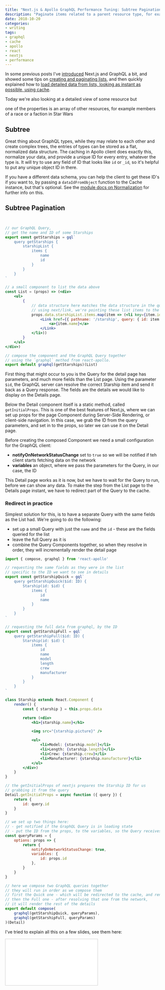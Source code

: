 ```yaml
---
title: "Next.js & Apollo GraphQL Performance Tuning: Subtree Pagination"
description: "Paginate items related to a parent resource type, for example the members of a faction in Star Wars"
date: 2018-10-20
categories:
- writing
tags:
- graphql
- cache
- apollo
- react
- nextjs
- performance
---
```



In some previous posts I've [introduced](/writing/graphql-with-next-js-and-apollo/) Next.js and GraphQL a bit, and showed some tips on [creating and paginating lists](/writing/next-js-apollo-graphql-performance-tuning-lists-pagination/), and then quickly explained how to [load detailed data from lists, looking as instant as possible, using cache](/writing/next-js-apollo-graphql-performance-tuning-from-lists-to-details/).

Today we're also looking at a detailed view of some resource but

one of the properties is an array of other resources, for example
members of a race or a faction in Star Wars


<a name="bind-operator" class="anchor post-intro">

## Subtree

Great thing about GraphQL types, while they may relate to each other and create complex trees, the entries of types can be stored as a flat, normalized data structure. The caching in Apollo client does exactly this, normalize your data, and provide a unique ID for every entry, whatever the type is. It will try to use any field of ID that looks like `id` or `_id`, so it's helpful to put any unique object ID in there.

If you have a different data schema, you can help the client to get these ID's if you want to, by passing a `dataIdFromObject` function to the Cache instance, but that's optional. See the [module docs on Normalization](https://github.com/apollographql/apollo-client/tree/master/packages/apollo-cache-inmemory#normalization) for further info on this.


## Subtree Pagination

```jsx


// our GraphQL Query,
// get the name and ID of some Starships
export const getStarships = gql`
    query getStarships {
        starshipList {
            items {
                name
                id
            }
        }
    }
`

// a small component to list the data above
const List = (props) => (<div>
    <ul>
        {
            // data structure here matches the data structure in the query
            // using next/link, we're pointing these list items to the starship detail pages
            props.data.starshipList.items.map(item => (<li key={item.id}>
                <Link href={{ pathname: '/starship', query: { id: item.id } }}>
                    <a>{item.name}</a>
                </Link>
            </li>))
        }
    </ul>
</div>)

// compose the component and the GraphQL Query together
// using the `graphql` method from react-apollo.
export default graphql(getStarships)(List)

```


First thing that might occur to you is the Query for the detail page has parameters, and much more fields than the List page. Using the parameter `$id`, the GraphQL server can resolve the correct Starship item and send it back as a Query response. The fields are the details we would like to display on the Details page.

Below the Detail component itself is a static method, called `getInitialProps`. This is one of the best features of Next.js, where we can set up props for the page Component during Server-Side Rendering, or client-side navigation. In this case, we grab the ID from the query parameters, and set in to the props, so later we can use it on the Detail page.

Before creating the composed Component we need a small configuration for the GraphQL client:
 - **notifyOnNetworkStatusChange** set to `true` so we will be notified if teh client starts fetching data on the network
 - **variables** an object, where we pass the parameters for the Query, in our case, the ID

This Detail page works as it is now, but we have to wait for the Query to run, before we can show any data. To make the step from the List page to the Details page instant, we have to redirect part of the Query to the cache.

### Redirect in practice

Simplest solution for this, is to have a separate Query with the same fields as the List had. We're going to do the following:

 - set up a small Query with just the `name` and the `id` - these are the fields queried for the list
 - leave the full Query as it is
 - combine the Query Components together, so when they resolve in order, they will incrementally render the detail page

```jsx
import { compose, graphql } from 'react-apollo'

// requesting the same fields as they were in the list
// specific to the ID we want to see in details
export const getStarshipQuick = gql`
    query getStarshipQuick($id: ID) {
        Starship(id: $id) {
            items {
                id
                name
            }
        }
    }
`

// requesting the full data from graphql, by the ID
export const getStarshipFull = gql`
    query getStarshipFull($id: ID) {
        Starship(id: $id) {
            items {
                id
                name
                model
                length
                crew
                manufacturer
            }
        }
    }
`

class Starship extends React.Component {
    render() {
        const { starship } = this.props.data

        return (<div>
            <h1>{starship.name}</h1>

            <img src="{starship.picture}" />

            <ul>
                <li>Model: {starship.model}</li>
                <li>Length: {starship.length}</li>
                <li>Crew: {starship.crew}</li>
                <li>Manufacturer: {starship.manufacturer}</li>
            </ul>
        </div>)
    }
}

// the getInitialProps of nextjs prepares the Starship ID for us
// grabbing it from the query
Detail.getInitialProps = async function ({ query }) {
	return {
		id: query.id
	}
}

// we set up two things here:
// - get notified if the GraphQL Query is in loading state
// - put the ID from the props, to the variables, so the Query receives it
const queryParams = {
	options: props => {
		return {
			notifyOnNetworkStatusChange: true,
			variables: {
				id: props.id
			},
		}
	}
}

// here we compose two GraphQL queries together
// they will run in order as we compose them
// first the Quick one - which will be redirected to the cache, and render instantly
// then the Full one - after resolving that one from the network,
// it will render the rest of the details
export default compose(
	graphql(getStarshipQuick, queryParams),
	graphql(getStarshipFull, queryParams)
)(Detail)
```

I've tried to explain all this on a few slides, see them here:

<div class="slideshare full">
<iframe src="//www.slideshare.net/slideshow/embed_code/key/Lrf0vMRGlnPb9u" frameborder="0" marginwidth="0" marginheight="0" scrolling="no" style="border:1px solid #CCC; border-width:1px; margin-bottom:5px; max-width: 100%;" allowfullscreen> </iframe>
</div>

